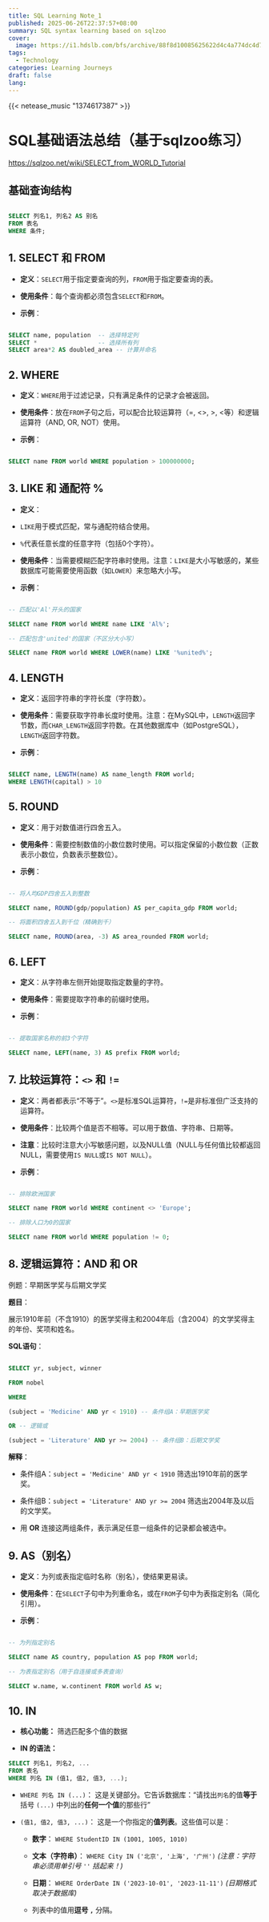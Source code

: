 ```yaml
---
title: SQL Learning Note_1
published: 2025-06-26T22:37:57+08:00
summary: SQL syntax learning based on sqlzoo
cover:
  image: https://i1.hdslb.com/bfs/archive/88f8d10085625622d4c4a774dc4d773bd1205966.jpg
tags:
  - Technology
categories: Learning Journeys
draft: false
lang:
---
```



{{< netease_music "1374617387" >}}

# SQL基础语法总结（基于sqlzoo练习）

https://sqlzoo.net/wiki/SELECT_from_WORLD_Tutorial

## 基础查询结构
```sql

SELECT 列名1, 列名2 AS 别名
FROM 表名
WHERE 条件;

```

## 1. SELECT 和 FROM

- **定义**：`SELECT`用于指定要查询的列，`FROM`用于指定要查询的表。

- **使用条件**：每个查询都必须包含`SELECT`和`FROM`。

- **示例**：

```sql

SELECT name, population  -- 选择特定列
SELECT *                 -- 选择所有列
SELECT area*2 AS doubled_area -- 计算并命名

```

## 2. WHERE

- **定义**：`WHERE`用于过滤记录，只有满足条件的记录才会被返回。

- **使用条件**：放在`FROM`子句之后，可以配合比较运算符（=, <>, >, <等）和逻辑运算符（AND, OR, NOT）使用。

- **示例**：

```sql

SELECT name FROM world WHERE population > 100000000;

```

## 3. LIKE 和 通配符 %

- **定义**：

- `LIKE`用于模式匹配，常与通配符结合使用。

- `%`代表任意长度的任意字符（包括0个字符）。

- **使用条件**：当需要模糊匹配字符串时使用。注意：`LIKE`是大小写敏感的，某些数据库可能需要使用函数（如`LOWER`）来忽略大小写。

- **示例**：

```sql

-- 匹配以'Al'开头的国家

SELECT name FROM world WHERE name LIKE 'Al%';

-- 匹配包含'united'的国家（不区分大小写）

SELECT name FROM world WHERE LOWER(name) LIKE '%united%';

```

## 4. LENGTH

- **定义**：返回字符串的字符长度（字符数）。

- **使用条件**：需要获取字符串长度时使用。注意：在MySQL中，`LENGTH`返回字节数，而`CHAR_LENGTH`返回字符数。在其他数据库中（如PostgreSQL），`LENGTH`返回字符数。

- **示例**：

```sql

SELECT name, LENGTH(name) AS name_length FROM world;
WHERE LENGTH(capital) > 10

```

## 5. ROUND

- **定义**：用于对数值进行四舍五入。

- **使用条件**：需要控制数值的小数位数时使用。可以指定保留的小数位数（正数表示小数位，负数表示整数位）。

- **示例**：

```sql

-- 将人均GDP四舍五入到整数

SELECT name, ROUND(gdp/population) AS per_capita_gdp FROM world;

-- 将面积四舍五入到千位（精确到千）

SELECT name, ROUND(area, -3) AS area_rounded FROM world;

```

## 6. LEFT

- **定义**：从字符串左侧开始提取指定数量的字符。

- **使用条件**：需要提取字符串的前缀时使用。

- **示例**：

```sql

-- 提取国家名称的前3个字符

SELECT name, LEFT(name, 3) AS prefix FROM world;

```


## 7. 比较运算符：`<>` 和 `!=`

- **定义**：两者都表示“不等于”。`<>`是标准SQL运算符，`!=`是非标准但广泛支持的运算符。

- **使用条件**：比较两个值是否不相等。可以用于数值、字符串、日期等。

- **注意**：比较时注意大小写敏感问题，以及NULL值（NULL与任何值比较都返回NULL，需要使用`IS NULL`或`IS NOT NULL`）。

- **示例**：

```sql

-- 排除欧洲国家

SELECT name FROM world WHERE continent <> 'Europe';

-- 排除人口为0的国家

SELECT name FROM world WHERE population != 0;

```

## 8. 逻辑运算符：AND 和 OR

例题：早期医学奖与后期文学奖

**题目**：

展示1910年前（不含1910）的医学奖得主和2004年后（含2004）的文学奖得主的年份、奖项和姓名。

**SQL语句**：

```sql

SELECT yr, subject, winner

FROM nobel

WHERE

(subject = 'Medicine' AND yr < 1910) -- 条件组A：早期医学奖

OR -- 逻辑或

(subject = 'Literature' AND yr >= 2004) -- 条件组B：后期文学奖

```

**解释**：

- 条件组A：`subject = 'Medicine' AND yr < 1910` 筛选出1910年前的医学奖。

- 条件组B：`subject = 'Literature' AND yr >= 2004` 筛选出2004年及以后的文学奖。

- 用 **OR** 连接这两组条件，表示满足任意一组条件的记录都会被选中。

## 9. AS（别名）

- **定义**：为列或表指定临时名称（别名），使结果更易读。

- **使用条件**：在`SELECT`子句中为列重命名，或在`FROM`子句中为表指定别名（简化引用）。

- **示例**：

```sql

-- 为列指定别名

SELECT name AS country, population AS pop FROM world;

-- 为表指定别名（用于自连接或多表查询）

SELECT w.name, w.continent FROM world AS w;

```

## 10. IN

- **核心功能：** 筛选匹配多个值的数据

- **IN 的语法：**

```sql
SELECT 列名1, 列名2, ...
FROM 表名
WHERE 列名 IN (值1, 值2, 值3, ...);
```

- `WHERE 列名 IN (...)`： 这是关键部分。它告诉数据库：“请找出`列名`的值**等于**括号 `(...)` 中列出的**任何一个值**的那些行”
- `(值1, 值2, 值3, ...)`： 这是一个你指定的**值列表**。这些值可以是：
    
    - **数字**： `WHERE StudentID IN (1001, 1005, 1010)`
        
    - **文本（字符串）**： `WHERE City IN ('北京', '上海', '广州')` _(注意：字符串必须用单引号 `''` 括起来！)_
        
    - **日期**： `WHERE OrderDate IN ('2023-10-01', '2023-11-11')` _(日期格式取决于数据库)_
        
    - 列表中的值用**逗号 `,`** 分隔。


